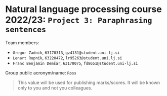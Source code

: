# Natural language processing course 2022/23: `Project 3: Paraphrasing sentences`

Team members:
 * `Gregor Zadnik`, `63170313`, `gz4131@student.uni-lj.si`
 * `Lenart Rupnik`, `63220472`, `lr95263@student.uni.lj.si`
 * `Franc Benjamin Demšar`, `63170075`, `fd8651@student.uni-lj.si`
 
Group public acronym/name: `Ross`
 > This value will be used for publishing marks/scores. It will be known only to you and not you colleagues.
